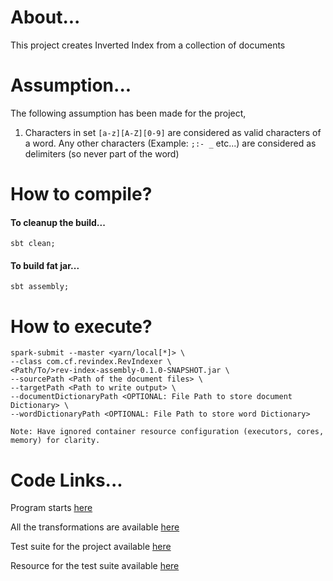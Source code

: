# About...

This project creates Inverted Index from a collection of documents

# Assumption...

The following assumption has been made for the project,
1. Characters in set `[a-z][A-Z][0-9]` are considered as valid characters of a word. Any other characters (Example: `;:- _`  etc...) are considered as delimiters (so never part of the word)  
 
# How to compile?

#### To cleanup the build...

```
sbt clean;
```

#### To build fat jar...
```
sbt assembly;
```

# How to execute?

```
spark-submit --master <yarn/local[*]> \
--class com.cf.revindex.RevIndexer \
<Path/To/>rev-index-assembly-0.1.0-SNAPSHOT.jar \
--sourcePath <Path of the document files> \
--targetPath <Path to write output> \
--documentDictionaryPath <OPTIONAL: File Path to store document Dictionary> \
--wordDictionaryPath <OPTIONAL: File Path to store word Dictionary>

Note: Have ignored container resource configuration (executors, cores, memory) for clarity. 
```

# Code Links...

Program starts [here](src/main/scala/com/cf/revindex/RevIndexer.scala)

All the transformations are available [here](src/main/scala/com/cf/revindex/Transform.scala)
 
Test suite for the project available [here](src/test/scala/com/cf/revindex/RevIndexerTest.scala)

Resource for the test suite available [here](src/test/resources/sample1)
